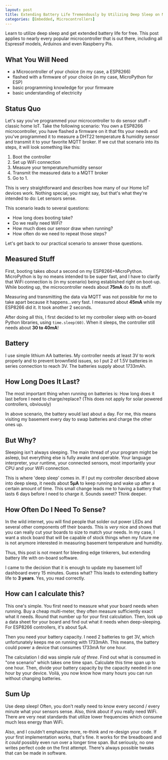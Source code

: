 ```yaml
---
layout: post
title: Extending Battery Life Tremendously by Utilizing Deep Sleep on Microcontrollers
categories: [Embedded, Microcontrollers]
---
```


Learn to utilize deep sleep and get extended battery life for free. This post applies to nearly every popular microcontroller that is out there, including all Espressif models, Arduinos and even Raspberry Pis.

## What You Will Need

- a Microcontroller of your choice (in my case, a ESP8266)
- flashed with a firmware of your choice (in my case, MicroPython for ESP)
- basic programming knowledge for your firmware
- basic understanding of electricity

## Status Quo

Let's say you've programmed your microcontroller to do sensor stuff - classic home IoT. Take the following scenario: You own a ESP8266 microcontroller, you have flashed a firmware on it that fits your needs and you've programmed it to measure a DHT22 temperature & humidity sensor and transmit it to your favorite MQTT broker. If we cut that scenario into its steps, it will look something like this:

1. Boot the controller
2. Set up WiFi connection
3. Measure your temperature/humidity sensor
4. Transmit the measured data to a MQTT broker
5. Go to 1.

This is very straightforward and describes how many of our Home IoT devices work. Nothing special, you might say, but that's what they're intended to do: Let sensors sense.

This scenario leads to several questions:

- How long does booting take?
- Do we really need WiFi?
- How much does our sensor draw when running?
- How often do we need to repeat those steps?

Let's get back to our practical scenario to answer those questions.

## Measured Stuff

First, booting takes _about_ a second on my ESP8266+MicroPython. MicroPython is by no means intended to be super fast, and I have to clarify that WiFi connection is (in my scenario) being established right on boot-up. While booting up, the microcontroller needs about **75mA** do to its stuff.

Measuring and transmitting the data via MQTT was not possible for me to take apart because it happens...very fast. I measured about **45mA** while my ESP8266 did it. It took another 2 seconds.

After doing all this, I first decided to let my controller sleep with on-board Python libraries, using `time.sleep(60)`. When it sleeps, the controller still needs about **30 to 40mA**!

## Battery

I use simple lithium AA batteries. My controller needs at least 3V to work properly and to prevent brownfield issues, so I put 2 of 1.5V batteries in series connection to reach 3V. The batteries supply about 1733mAh.

## How Long Does It Last?

The most important thing when running on batteries is: How long does it last before I need to charge/replace? (This does not apply for solar powered controllers, obviously)

In above scenario, the battery would last about a day. For me, this means visiting my basement every day to swap batteries and charge the other ones up.

## But Why?

Sleeping isn't always sleeping. The main thread of your program might be asleep, but everything else is fully awake and operable. Your language interpreter, your runtime, your connected sensors, most importantly your CPU and your WiFi connection.

This is where 'deep sleep' comes in. If I put my controller described above into deep sleep, it needs about **5µA** to keep running and wake up after a certain amount of time. This small change leads me to having a battery that lasts 6 days before I need to charge it. Sounds sweet? Think deeper.

## How Often Do I Need To Sense?

In the wild internet, you will find people that solder out power LEDs and several other components off their boards. This is _very_ nice and shows that you can really cut your boards to size to match your needs. In my case, I want a stock board that will be capable of stock things when my future me is not anymore interested in measuring basement temperature and humidity.

Thus, this post is not meant for bleeding edge tinkerers, but extending battery life with on-board software.

I came to the decision that it is enough to update my basement IoT dashboard every 15 minutes. Guess what? This leads to extending battery life to **3 years**. Yes, you read correctly.

## How can I calculate this?

This one's simple. You first need to measure what your board needs when running. Buy a cheap multi-meter, they often measure sufficiently exact what it needs. Round that number up for your first calculation. Then, look up a data sheet for your board and find out what it needs when deep-sleeping. For ESP8266 controllers, it's about 5µA.

Then you need your battery capacity. I need 2 batteries to get 3V, which unfortunately keeps me on running with 1733mAh. This means, the battery could power a device that consumes 1733mA for one hour.

The calculation I did was simple _rule of three_. Find out what is consumed in "one scenario" which takes one time span. Calculate this time span up to one hour. Then, divide your battery capacity by the capacity needed in one hour by your device. Voilá, you now know how many hours you can run without changing batteries.

## Sum Up

Use deep sleep! Often, you don't really need to know every second / every minute what your sensors sense. Also, think about if you really need WiFi. There are very neat standards that utilize lower frequencies which consume much less energy than WiFi.

Also, and I couldn't emphasize more, re-think and re-design your code. If your first implementation works, that's fine. It works for the breadboard and it _could_ possibly even run over a longer time span. But seriously, no one writes perfect code on the first attempt. There's always possible tweaks that can be made in software.
